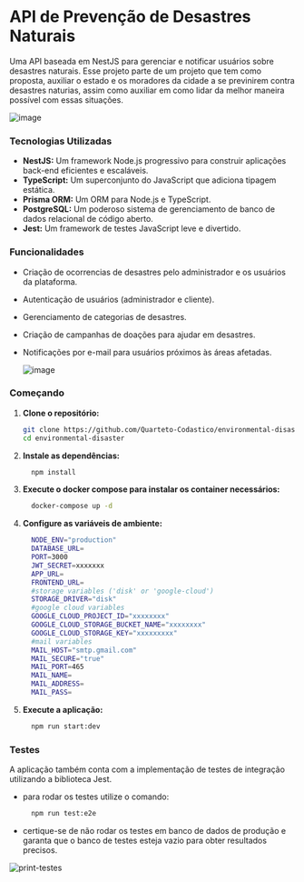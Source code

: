 # **API de Prevenção de Desastres Naturais**

Uma API baseada em NestJS para gerenciar e notificar usuários sobre desastres naturais.
Esse projeto parte de um projeto que tem como proposta, auxiliar o estado e os moradores da
cidade a se previnirem contra desastres naturias, assim como auxiliar em como lidar da melhor
maneira possível com essas situações.

![image](https://github.com/user-attachments/assets/d5647454-8da8-4084-bd94-b5585e17bef0)


### **Tecnologias Utilizadas**

* **NestJS:** Um framework Node.js progressivo para construir aplicações back-end eficientes e escaláveis.
* **TypeScript:** Um superconjunto do JavaScript que adiciona tipagem estática.
* **Prisma ORM:** Um ORM para Node.js e TypeScript.
* **PostgreSQL:** Um poderoso sistema de gerenciamento de banco de dados relacional de código aberto.
* **Jest:** Um framework de testes JavaScript leve e divertido.

### **Funcionalidades**

* Criação de ocorrencias de desastres pelo administrador e os usuários da plataforma.
* Autenticação de usuários (administrador e cliente).
* Gerenciamento de categorias de desastres.
* Criação de campanhas de doações para ajudar em desastres.
* Notificações por e-mail para usuários próximos às áreas afetadas.
  
  ![image](https://github.com/user-attachments/assets/d298eb29-adff-425f-8b8b-c1266c42263c)


### **Começando**

1. **Clone o repositório:**
   ```bash
   git clone https://github.com/Quarteto-Codastico/environmental-disaster-api.git
   cd environmental-disaster

2. **Instale as dependências:**
    ```bash
      npm install

3. **Execute o docker compose para instalar os container necessários:**
    ```bash
      docker-compose up -d
   
4. **Configure as variáveis de ambiente:**

    ```bash
      NODE_ENV="production"
      DATABASE_URL=
      PORT=3000
      JWT_SECRET=xxxxxxx
      APP_URL=
      FRONTEND_URL=
      #storage variables ('disk' or 'google-cloud')
      STORAGE_DRIVER="disk"
      #google cloud variables
      GOOGLE_CLOUD_PROJECT_ID="xxxxxxxx"
      GOOGLE_CLOUD_STORAGE_BUCKET_NAME="xxxxxxxx"
      GOOGLE_CLOUD_STORAGE_KEY="xxxxxxxxx"
      #mail variables
      MAIL_HOST="smtp.gmail.com"
      MAIL_SECURE="true"
      MAIL_PORT=465
      MAIL_NAME=
      MAIL_ADDRESS=
      MAIL_PASS=


5. **Execute a aplicação:**
   ```bash
     npm run start:dev

### **Testes**
  A aplicação também conta com a implementação de testes de integração utilizando a biblioteca Jest.
  * para rodar os testes utilize o comando:
    ```bash
      npm run test:e2e
  * certique-se de não rodar os testes em banco de dados de produção e garanta que o banco de testes esteja vazio para obter resultados precisos.
    
![print-testes](https://github.com/user-attachments/assets/d8fd885e-32dd-4bba-98a2-b404fefe593a)

  




